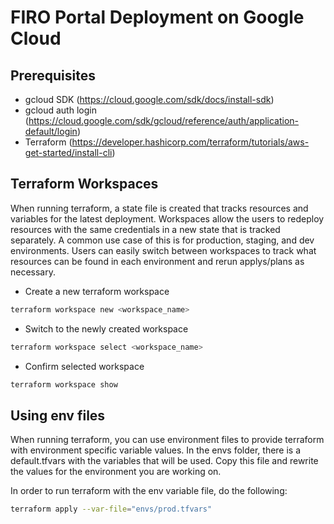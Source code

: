 # FIRO Portal Deployment on Google Cloud

## Prerequisites

- gcloud SDK (https://cloud.google.com/sdk/docs/install-sdk)
- gcloud auth login (https://cloud.google.com/sdk/gcloud/reference/auth/application-default/login)
- Terraform (https://developer.hashicorp.com/terraform/tutorials/aws-get-started/install-cli)


## Terraform Workspaces
When running terraform, a state file is created that tracks resources and variables for the latest deployment.
Workspaces allow the users to redeploy resources with the same credentials in a new state that is tracked separately.
A common use case of this is for production, staging, and dev environments. Users can easily switch between workspaces
to track what resources can be found in each environment and rerun applys/plans as necessary.

- Create a new terraform workspace
```bash
terraform workspace new <workspace_name>
```
- Switch to the newly created workspace
```bash
terraform workspace select <workspace_name>
```
- Confirm selected workspace
```bash
terraform workspace show
```


## Using env files

When running terraform, you can use environment files to provide terraform with environment specific variable values.
In the envs folder, there is a default.tfvars with the variables that will be used. Copy this file and rewrite the
values for the environment you are working on. 

In order to run terraform with the env variable file, do the following:

```bash
terraform apply --var-file="envs/prod.tfvars"
```